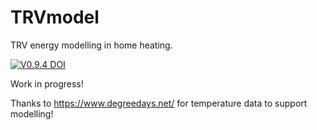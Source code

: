 # TRVmodel

TRV energy modelling in home heating.

[![V0.9.4 DOI](https://zenodo.org/badge/653210925.svg)](https://zenodo.org/doi/10.5281/zenodo.10116280)

Work in progress!

Thanks to https://www.degreedays.net/ for temperature data to support modelling!
